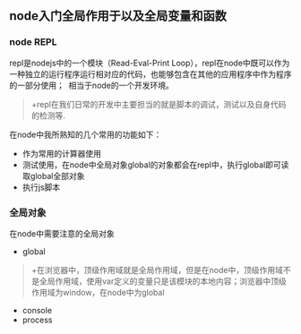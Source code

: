 ## node入门全局作用于以及全局变量和函数  

### node REPL  

repl是nodejs中的一个模块（Read-Eval-Print Loop），repl在node中既可以作为一种独立的运行程序运行相对应的代码，也能够包含在其他的应用程序中作为程序的一部分使用；  相当于node的一个开发环境。  
>+repl在我们日常的开发中主要担当的就是脚本的调试，测试以及自身代码的检测等.  

在node中我所熟知的几个常用的功能如下：  
* 作为常用的计算器使用   
* 测试使用，在node中全局对象global的对象都会在repl中，执行global即可读取global全部对象  
* 执行js脚本 
  

### 全局对象  

在node中需要注意的全局对象  
* global
>+在浏览器中，顶级作用域就是全局作用域，但是在node中，顶级作用域不是全局作用域，使用var定义的变量只是该模块的本地内容；浏览器中顶级作用域为window，在node中为global
* console
* process
